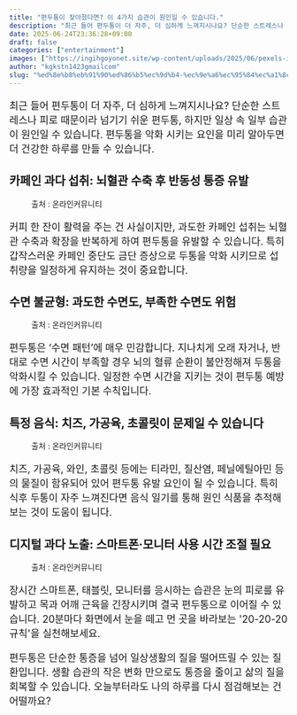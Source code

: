 ```yaml
---
title: "편두통이 잦아졌다면? 이 4가지 습관이 원인일 수 있습니다."
description: "최근 들어 편두통이 더 자주, 더 심하게 느껴지시나요? 단순한 스트레스나 피로 때문이라 넘기기 쉬운 편두통, 하지만 일상 속 일부 습관이 원인일 수 있습니다. 편두통을 악화 시키는 요인을 미리 알아두면 더 건강한 하루를 만들 수 있습니다."
date: 2025-06-24T23:36:28+09:00
draft: false
categories: ["entertainment"]
images: ["https://ingihgoyonet.site/wp-content/uploads/2025/06/pexels-igor-haritanovich-814387-1695052-2-1-1024x683.jpg", "https://ingihgoyonet.site/wp-content/uploads/2025/06/pexels-xespri-724994-1024x736.jpg", "https://ingihgoyonet.site/wp-content/uploads/2025/06/pexels-nastyasensei-66707-821365-1024x683.jpg", "https://ingihgoyonet.site/wp-content/uploads/2025/06/pexels-tim-douglas-6205517-683x1024.jpg"]
author: "kgkstn1423gmailcom"
slug: "%ed%8e%b8%eb%91%90%ed%86%b5%ec%9d%b4-%ec%9e%a6%ec%95%84%ec%a1%8c%eb%8b%a4%eb%a9%b4-%ec%9d%b4-4%ea%b0%80%ec%a7%80-%ec%8a%b5%ea%b4%80%ec%9d%b4-%ec%9b%90%ec%9d%b8%ec%9d%bc-%ec%88%98-%ec%9e%88%ec%8a%b5"
---
```


<p style="font-size:18px">최근 들어 편두통이 더 자주, 더 심하게 느껴지시나요? 단순한 스트레스나 피로 때문이라 넘기기 쉬운 편두통, 하지만 일상 속 일부 습관이 원인일 수 있습니다. 편두통을 악화 시키는 요인을 미리 알아두면 더 건강한 하루를 만들 수 있습니다.</p> <h2 >카페인 과다 섭취: 뇌혈관 수축 후 반동성 통증 유발</h2> <figure ><img src="https://ingihgoyonet.site/wp-content/uploads/2025/06/pexels-igor-haritanovich-814387-1695052-2-1-1024x683.jpg" alt="" style="aspect-ratio:16/9;object-fit:cover"/><figcaption >출처 : 온라인커뮤니티</figcaption></figure> <p style="font-size:18px">커피 한 잔이 활력을 주는 건 사실이지만, 과도한 카페인 섭취는 뇌혈관 수축과 확장을 반복하게 하여 편두통을 유발할 수 있습니다. 특히 갑작스러운 카페인 중단도 금단 증상으로 두통을 악화 시키므로 섭취량을 일정하게 유지하는 것이 중요합니다.</p> <h2 >수면 불균형: 과도한 수면도, 부족한 수면도 위험</h2> <figure ><img src="https://ingihgoyonet.site/wp-content/uploads/2025/06/pexels-xespri-724994-1024x736.jpg" alt="" style="aspect-ratio:16/9;object-fit:cover"/><figcaption ><img alt="">출처 : 온라인커뮤니티</figcaption></figure> <p style="font-size:18px">편두통은 ‘수면 패턴’에 매우 민감합니다. 지나치게 오래 자거나, 반대로 수면 시간이 부족할 경우 뇌의 혈류 순환이 불안정해져 두통을 악화시킬 수 있습니다. 일정한 수면 시간을 지키는 것이 편두통 예방에 가장 효과적인 기본 수칙입니다.</p> <h2 >특정 음식: 치즈, 가공육, 초콜릿이 문제일 수 있습니다</h2> <figure ><img src="https://ingihgoyonet.site/wp-content/uploads/2025/06/pexels-nastyasensei-66707-821365-1024x683.jpg" alt="" style="aspect-ratio:16/9;object-fit:cover"/><figcaption >출처 : 온라인커뮤니티</figcaption></figure> <p style="font-size:18px">치즈, 가공육, 와인, 초콜릿 등에는 티라민, 질산염, 페닐에틸아민 등의 물질이 함유되어 있어 편두통 유발 요인이 될 수 있습니다. 특히 식후 두통이 자주 느껴진다면 음식 일기를 통해 원인 식품을 추적해보는 것이 도움이 됩니다.</p> <h2 >디지털 과다 노출: 스마트폰·모니터 사용 시간 조절 필요</h2> <figure ><img src="https://ingihgoyonet.site/wp-content/uploads/2025/06/pexels-tim-douglas-6205517-683x1024.jpg" alt="" style="aspect-ratio:16/9;object-fit:cover"/><figcaption >출처 : 온라인커뮤니티</figcaption></figure> <p style="font-size:18px">장시간 스마트폰, 태블릿, 모니터를 응시하는 습관은 눈의 피로를 유발하고 목과 어깨 근육을 긴장시키며 결국 편두통으로 이어질 수 있습니다. 20분마다 화면에서 눈을 떼고 먼 곳을 바라보는 '20-20-20 규칙'을 실천해보세요.</p> <p style="font-size:18px">편두통은 단순한 통증을 넘어 일상생활의 질을 떨어뜨릴 수 있는 질환입니다. 생활 습관의 작은 변화 만으로도 통증을 줄이고 삶의 질을 회복할 수 있습니다. 오늘부터라도 나의 하루를 다시 점검해보는 건 어떨까요?</p>